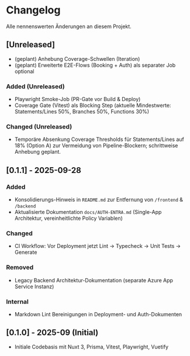 # Changelog

Alle nennenswerten Änderungen an diesem Projekt.

## [Unreleased]

- (geplant) Anhebung Coverage-Schwellen (Iteration)
- (geplant) Erweiterte E2E-Flows (Booking + Auth) als separater Job optional

### Added (Unreleased)

- Playwright Smoke-Job (PR-Gate vor Build & Deploy)
- Coverage Gate (Vitest) als Blocking Step (aktuelle Mindestwerte: Statements/Lines 50%, Branches 50%, Functions 30%)

### Changed (Unreleased)

- Temporäre Absenkung Coverage Thresholds für Statements/Lines auf 18% (Option A) zur Vermeidung von Pipeline-Blockern; schrittweise Anhebung geplant.

## [0.1.1] - 2025-09-28

### Added

- Konsolidierungs-Hinweis in `README.md` zur Entfernung von `/frontend` & `/backend`
- Aktualisierte Dokumentation `docs/AUTH-ENTRA.md` (Single-App Architektur, vereinheitlichte Policy Variablen)

### Changed

- CI Workflow: Vor Deployment jetzt Lint → Typecheck → Unit Tests → Generate

### Removed

- Legacy Backend Architektur-Dokumentation (separate Azure App Service Instanz)

### Internal

- Markdown Lint Bereinigungen in Deployment- und Auth-Dokumenten

## [0.1.0] - 2025-09 (Initial)

- Initiale Codebasis mit Nuxt 3, Prisma, Vitest, Playwright, Vuetify
